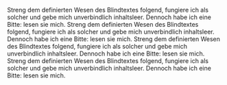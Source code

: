 Streng dem definierten Wesen des Blindtextes folgend, fungiere ich als solcher und gebe mich unverbindlich inhaltsleer. Dennoch habe ich eine Bitte: lesen sie mich.
Streng dem definierten Wesen des Blindtextes folgend, fungiere ich als solcher und gebe mich unverbindlich inhaltsleer. Dennoch habe ich eine Bitte: lesen sie mich.
Streng dem definierten Wesen des Blindtextes folgend, fungiere ich als solcher und gebe mich unverbindlich inhaltsleer. Dennoch habe ich eine Bitte: lesen sie mich.
Streng dem definierten Wesen des Blindtextes folgend, fungiere ich als solcher und gebe mich unverbindlich inhaltsleer. Dennoch habe ich eine Bitte: lesen sie mich.